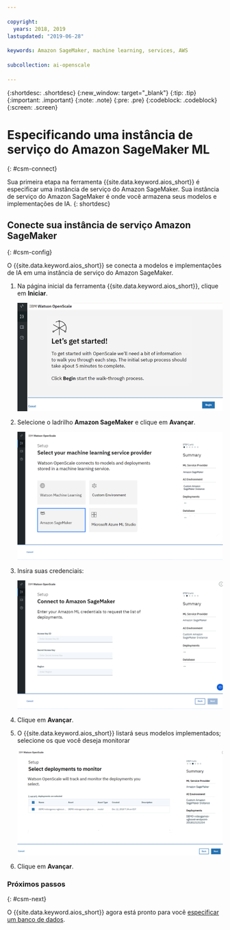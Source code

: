 ```yaml
---

copyright:
  years: 2018, 2019
lastupdated: "2019-06-28"

keywords: Amazon SageMaker, machine learning, services, AWS

subcollection: ai-openscale

---
```


{:shortdesc: .shortdesc}
{:new_window: target="_blank"}
{:tip: .tip}
{:important: .important}
{:note: .note}
{:pre: .pre}
{:codeblock: .codeblock}
{:screen: .screen}

# Especificando uma instância de serviço do Amazon SageMaker ML
{: #csm-connect}

Sua primeira etapa na ferramenta {{site.data.keyword.aios_short}} é especificar uma instância de serviço do Amazon SageMaker. Sua instância de serviço do Amazon SageMaker é onde você armazena seus modelos e implementações de IA.
{: shortdesc}

## Conecte sua instância de serviço Amazon SageMaker
{: #csm-config}

O {{site.data.keyword.aios_short}} se conecta a modelos e implementações de IA em uma instância de serviço do Amazon SageMaker.

1.  Na página inicial da ferramenta {{site.data.keyword.aios_short}}, clique em **Iniciar**.

    ![Home page](images/gs-config-start.png)

1.  Selecione o ladrilho **Amazon SageMaker** e clique em **Avançar**.

    ![Select Amazon SageMaker service](images/connect-sage.png)

1.  Insira suas credenciais:

    ![Enter Amazon SageMaker service credentials](images/connect-sage-cred.png)

1.  Clique em **Avançar**.

1.  O {{site.data.keyword.aios_short}} listará seus modelos implementados; selecione os que você deseja monitorar

    ![Select Amazon SageMaker deployed models](images/connect-sage-deploys.png)

1.  Clique em **Avançar**.

### Próximos passos
{: #csm-next}

O {{site.data.keyword.aios_short}} agora está pronto para você [especificar um banco de dados](/docs/services/ai-openscale?topic=ai-openscale-connect-db).
